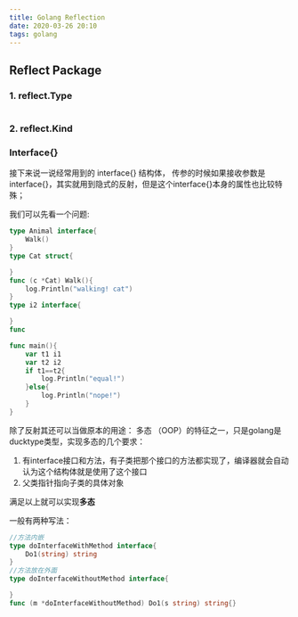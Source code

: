 ```yaml
---
title: Golang Reflection
date: 2020-03-26 20:10
tags: golang
---
```


<!--more-->

## Reflect Package

### 1. reflect.Type

```go


```
### 2. reflect.Kind



### Interface{}
接下来说一说经常用到的 interface{} 结构体，
传参的时候如果接收参数是interface{}，其实就用到隐式的反射，但是这个interface{}本身的属性也比较特殊；

我们可以先看一个问题:
```go
type Animal interface{
    Walk()
}
type Cat struct{

}
func (c *Cat) Walk(){
    log.Println("walking! cat")
}
type i2 interface{

}
func 

func main(){
    var t1 i1
    var t2 i2
    if t1==t2{
        log.Println("equal!")
    }else{
        log.Println("nope!")
    }
}

```


除了反射其还可以当做原本的用途： 多态 （OOP）的特征之一，只是golang是ducktype类型，实现多态的几个要求：
1. 有interface接口和方法，有子类把那个接口的方法都实现了，编译器就会自动认为这个结构体就是使用了这个接口
2. 父类指针指向子类的具体对象

满足以上就可以实现**多态**

一般有两种写法：
```go
//方法内嵌
type doInterfaceWithMethod interface{
    Do1(string) string
}
//方法放在外面
type doInterfaceWithoutMethod interface{

}
func (m *doInterfaceWithoutMethod) Do1(s string) string{}

```
